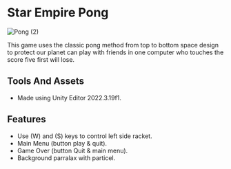 # Star Empire Pong
![Pong (2)](https://github.com/user-attachments/assets/ef02f34c-c276-4cf7-87c3-e1bbb691d0e8)

This game uses the classic pong method from top to bottom space 
design to protect our planet can play with friends in one computer 
who touches the score five first will lose.

## Tools And Assets
- Made using Unity Editor 2022.3.19f1.
  
## Features
- Use (W) and  (S) keys to control left side racket.
- Main Menu (button play & quit).
- Game Over (button Quit & main menu).
- Background parralax with particel. 
